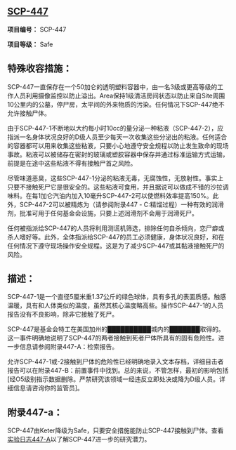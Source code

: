 ## [SCP-447](https://scp-wiki-cn.wikidot.com/scp-447)

**项目编号：** SCP-447

**项目等级：** Safe

## **特殊收容措施：** 

SCP-447一直保存在一个50加仑的透明塑料容器中，由一名3级或更高等级的工作人员利用摄像监控以防止溢出。Area保持1级清洁房间状态以防止来自Site周围10公里内的公墓，停尸房，太平间的外来物质的污染。任何情况下SCP-447绝不允许接触尸体。

由于SCP-447-1不断地以大约每小时10cc的量分泌一种粘液（SCP-447-2），应指派一名身体状况良好的D级人员至少每天一次收集这些分泌出的粘液。任何适合的容器都可以用来收集这些粘液，只要小心地遵守安全规程以防止发生致命的现场事故。粘液可以被储存在密封的玻璃或塑胶容器中保存并通过标准运输方式运输，前提是在途中这些粘液不得有接触尸首之风险。

尽管味道恶臭，这些SCP-447-1分泌的粘液无毒，无腐蚀性，无放射性。事实上只要不接触死尸它是很安全的。这些粘液可食用，并且据说可以做成不错的沙拉调味料。在每1加仑汽油内加入10毫升SCP-447-2可以使燃料效率提高150%。此外，SCP-447-2可以被精炼为（请参阅附录447 - C:精馏过程）一种有效的润滑剂，批准可用于任何基金会设施，只要上述润滑剂不会用于润滑死尸。

任何被指派给SCP-447的人员将利用测谎机筛选，排除任何自杀倾向，恋尸癖或杀人嗜好等。此外，全体指派给SCP-447的员工必须健康，身体状况良好，和在任何情况下遵守现场操作安全规程。这是为了减少SCP-447或其黏液接触死尸的风险。

## **描述：**

SCP-447-1是一个直径5厘米重1.37公斤的绿色球体，具有多孔的表面质感。触感温暖，具有和人体类似的温度，虽然其核心温度略高些。操作SCP-447-1的人员报告没有不良影响，除非它接触了死尸。

SCP-447是基金会特工在美国加州的██████████城内的███████取得的。这一事件明确地说明了SCP-447的两者接触到死者尸体所具有的固有危险性。进一步信息请参阅附录447-A：检索报告。

允许SCP-447-1或-2接触到尸体的危险性已经明确地录入文本存档，详细目击者报告可以在附录447-B：前置事件中找到。总的来说，不管怎样，最初的影响包括[经O5级别指示数据删除。严禁研究该领域一经违反立即处决或降为D级人员。详细信息请咨询你的监管员]。

## **附录447-a：**

SCP-447由Keter降级为Safe，只要安全措施能防止SCP-447接触到尸体。查看[实验日志447-A](https://scp-wiki-cn.wikidot.com/experiment-log-447-a)以了解SCP-447进一步的研究潜力。